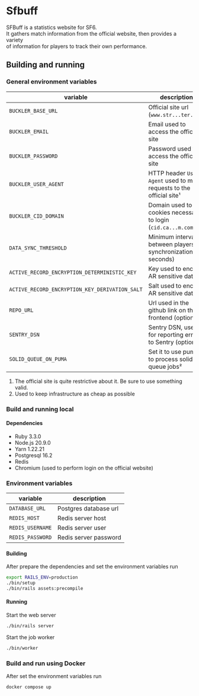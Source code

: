 # Sfbuff

SFBuff is a statistics website for SF6.  
It gathers match information from the official website, then provides a variety  
of information for players to track their own performance.

## Building and running

### General environment variables

| variable                                       | description                                                          |
| ---------------------------------------------- | -------------------------------------------------------------------- |
| `BUCKLER_BASE_URL`                             | Official site url (`www.str...ter.com`)                              |
| `BUCKLER_EMAIL`                                | Email used to access the official site                               |
| `BUCKLER_PASSWORD`                             | Password used to access the official site                            |
| `BUCKLER_USER_AGENT`                           | HTTP header `User-Agent` used to make requests to the official site¹ |
| `BUCKLER_CID_DOMAIN`                           | Domain used to set cookies necessary to login (`cid.ca...m.com`)     |
| `DATA_SYNC_THRESHOLD`                          | Minimum interval between players synchronization (in seconds)        |
| `ACTIVE_RECORD_ENCRYPTION_DETERMINISTIC_KEY`   | Key used to encrypt AR sensitive data                                |
| `ACTIVE_RECORD_ENCRYPTION_KEY_DERIVATION_SALT` | Salt used to encrypt AR sensitive data                               |
| `REPO_URL`                                     | Url used in the github link on the frontend (optional)               |
| `SENTRY_DSN`                                   | Sentry DSN, used for reporting errors to Sentry (optional)           |
| `SOLID_QUEUE_ON_PUMA`                          | Set it to use puma to process solid queue jobs²                      |

1. The official site is quite restrictive about it. Be sure to use something valid.
2. Used to keep infrastructure as cheap as possible

### Build and running local

#### Dependencies

- Ruby 3.3.0
- Node.js 20.9.0
- Yarn 1.22.21
- Postgresql 16.2
- Redis
- Chromium (used to perform login on the official website)

### Environment variables

| variable         | description           |
| ---------------- | --------------------- |
| `DATABASE_URL`   | Postgres database url |
| `REDIS_HOST`     | Redis server host     |
| `REDIS_USERNAME` | Redis server user     |
| `REDIS_PASSWORD` | Redis server password |

#### Building

After prepare the dependencies and set the environment variables run

```bash
export RAILS_ENV=production
./bin/setup
./bin/rails assets:precompile
```

#### Running

Start the web server

```bash
./bin/rails server
```

Start the job worker

```bash
./bin/worker
```

### Build and run using Docker

After set the environment variables run

```bash
docker compose up
```
